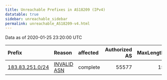 ```yaml
---
title: Unreachable Prefixes in AS18209 (IPv4)
datatable: true
sidebar: unreachable_sidebar
permalink: unreachable_AS18209-v4.html
---
```


Data as of 2020-01-25 23:20:00 UTC


<div class="datatable-begin"></div>

| Prefix                                                   | Reason                                                                                                 | affected   |   Authorized AS |   MaxLength | Anchor                                       |   unreachable /24s |
|:---------------------------------------------------------|:-------------------------------------------------------------------------------------------------------|:-----------|----------------:|------------:|:---------------------------------------------|-------------------:|
| [183.83.251.0/24](https://stat.ripe.net/183.83.251.0/24) | [INVALID ASN](https://rpki-validator.ripe.net/announcement-preview?asn=AS18209&prefix=183.83.251.0/24) | complete   |           55577 |          15 | [APNIC](unreachable_APNIC_RPKI_Root-v4.html) |                  1 |

<div class="datatable-end"></div>